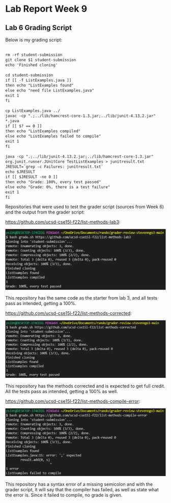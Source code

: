 # Lab Report Week 9
## Lab 6 Grading Script
Below is my grading script: 
```CPATH='.;lib/hamcrest-core-1.3.jar;lib/junit-4.13.2.jar'

rm -rf student-submission
git clone $1 student-submission
echo 'Finished cloning'

cd student-submission
if [[ -f ListExamples.java ]]
then echo "ListExamples found"
else echo "need file ListExamples.java"
exit 1
fi

cp ListExamples.java ../
javac -cp ".;../lib/hamcrest-core-1.3.jar;../lib/junit-4.13.2.jar" *.java
if [[ $? == 0 ]]
then echo "ListExamples compiled"
else echo "ListExamples failed to compile"
exit 1
fi

java -cp ".;../lib/junit-4.13.2.jar;../lib/hamcrest-core-1.3.jar" org.junit.runner.JUnitCore TestListExamples > junitresult.txt
JRESULT=`grep -c Failures: junitresult.txt`
echo $JRESULT
if [[ $JRESULT -ne 0 ]]
then echo "Grade: 100%, every test passed"
else echo "Grade: 0%, there is a test failure"
exit 1
fi
```

Repositories that were used to test the grader script (sources from Week 6) and the output from the grader script:

https://github.com/ucsd-cse15l-f22/list-methods-lab3: 

![lab61](lab61.PNG)

This repository has the same code as the starter from lab 3, and all tests pass as intended, getting a 100%.

https://github.com/ucsd-cse15l-f22/list-methods-corrected:

![lab62](lab62.PNG)

This repository has the methods corrected and is expected to get full credit. All the tests pass as intended, getting a 100% as well.

https://github.com/ucsd-cse15l-f22/list-methods-compile-error:

![lab63](lab63.PNG)

This repository has a syntax error of a missing semicolon and with the grader script, it will say that the compiler has failed, as well as state what the error is. Since it failed to compile, no grade is given.

